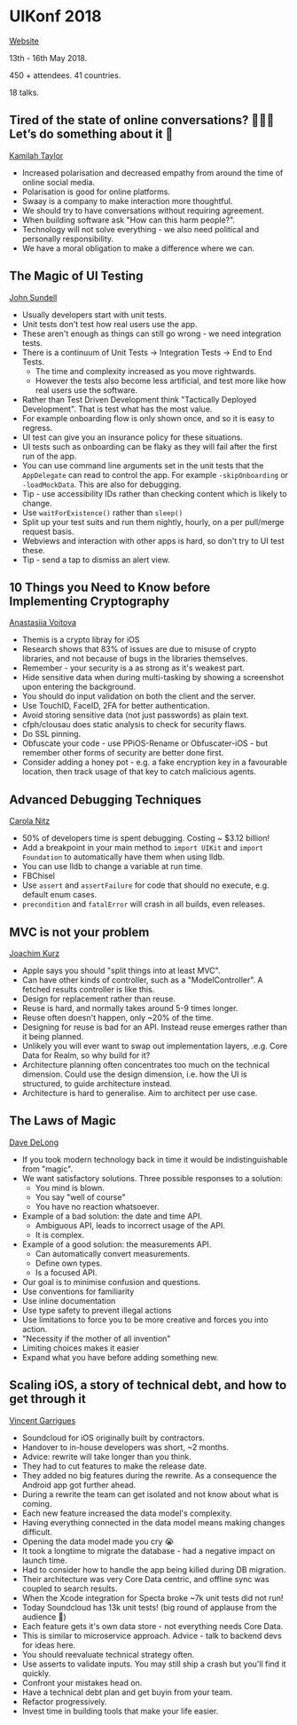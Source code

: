 # UIKonf 2018

[Website](http://www.uikonf.com)

13th - 16th May 2018. 

450 + attendees. 41 countries.

18 talks.

## Tired of the state of online conversations? 🙈🙉🙊 Let’s do something about it 💪

[Kamilah Taylor](https://twitter.com/kamilah)

- Increased polarisation and decreased empathy from around the time of online social media.
- Polarisation is good for online platforms.
- Swaay is a company to make interaction more thoughtful.
- We should try to have conversations without requiring agreement.
- When building software ask "How can this harm people?".
- Technology will not solve everything - we also need political and personally responsibility.
- We have a moral obligation to make a difference where we can.


## The Magic of UI Testing

[John Sundell](https://twitter.com/johnsundell)

- Usually developers start with unit tests.
- Unit tests don't test how real users use the app.
- These aren't enough as things can still go wrong - we need integration tests.
- There is a continuum of Unit Tests → Integration Tests → End to End Tests. 
    - The time and complexity increased as you move rightwards.
    - However the tests also become less artificial, and test more like how real users use the software.
- Rather than Test Driven Development think "Tactically Deployed Development". That is test what has the most value.
- For example onboarding flow is only shown once, and so it is easy to regress.
- UI test can give you an insurance policy for these situations.
- UI tests such as onboarding can be flaky as they will fail after the first run of the app.
- You can use command line arguments set in the unit tests that the `AppDelegate` can read to control the app. For example `-skipOnboarding` or `-loadMockData`. This are also for debugging.
- Tip - use accessibility IDs rather than checking content which is likely to change.
- Use `waitForExistence()` rather than `sleep()`
- Split up your test suits and run them nightly, hourly, on a per pull/merge request basis.
- Webviews and interaction with other apps is hard, so don't try to UI test these.
- Tip - send a tap to dismiss an alert view.

## 10 Things you Need to Know before Implementing Cryptography

[Anastasiia Voitova](https://twitter.com/vixentael)

- Themis is a crypto libray for iOS
- Research shows that 83% of issues are due to misuse of crypto libraries, and not because of bugs in the libraries themselves.
- Remember - your security is a as strong as it's weakest part.
- Hide sensitive data when during multi-tasking by showing a screenshot upon entering the background.
- You should do input validation on both the client and the server.
- Use TouchID, FaceID, 2FA for better authentication.
- Avoid storing sensitive data (not just passwords) as plain text.
- cfph/clousau does static analysis to check for security flaws.
- Do SSL pinning.
- Obfuscate your code - use PPiOS-Rename or Obfuscater-iOS - but remember other forms of security are better done first.
- Consider adding a honey pot - e.g. a fake encryption key in a favourable location, then track usage of that key to catch malicious agents.

## Advanced Debugging Techniques

[Carola Nitz](https://twitter.com/_caro_n)

- 50% of developers time is spent debugging. Costing ~ $3.12 billion!
- Add a breakpoint in your main method to `import UIKit` and `import Foundation` to automatically have them when using lldb.
- You can use lldb to change a variable at run time.
- FBChisel
- Use `assert` and `assertFailure` for code that should no execute, e.g. default enum cases.
- `precondition` and `fatalError` will crash in all builds, even releases.

## MVC is not your problem

[Joachim Kurz](https://twitter.com/cocoafrog)

- Apple says you should "split things into at least MVC".
- Can have other kinds of controller, such as a "ModelController". A fetched results controller is like this.
- Design for replacement rather than reuse.
- Reuse is hard, and normally takes around 5-9 times longer.
- Reuse often doesn't happen, only ~20% of the time.
- Designing for reuse is bad for an API. Instead reuse emerges rather than it being planned.
- Unlikely you will ever want to swap out implementation layers, .e.g. Core Data for Realm, so why build for it?
- Architecture planning often concentrates too much on the technical dimension. Could use the design dimension, i.e. how the UI is structured, to guide architecture instead.
- Architecture is hard to generalise. Aim to architect per use case.

## The Laws of Magic

[Dave DeLong](https://twitter.com/davedelong)

- If you took modern technology back in time it would be indistinguishable from "magic".
- We want satisfactory solutions. Three possible responses to a solution:
	- You mind is blown.
	- You say "well of course"
	- You have no reaction whatsoever.
- Example of a bad solution: the date and time API.
	- Ambiguous API, leads to incorrect usage of the API.
	- It is complex.
- Example of a good solution: the measurements API.
	- Can automatically convert measurements.
	- Define own types.
	- Is a focused API.
- Our goal is to minimise confusion and questions.
- Use conventions for familiarity
- Use inline documentation
- Use type safety to prevent illegal actions
- Use limitations to force you to be more creative and forces you into action.
- "Necessity if the mother of all invention"
- Limiting choices makes it easier 
- Expand what you have before adding something new.

## Scaling iOS, a story of technical debt, and how to get through it

[Vincent Garrigues](https://twitter.com/garriguv)

- Soundcloud for iOS originally built by contractors.
- Handover to in-house developers was short, ~2 months.
- Advice: rewrite will take longer than you think.
- They had to cut features to make the release date.
- They added no big features during the rewrite. As a consequence the Android app got further ahead.
- During a rewrite the team can get isolated and not know about what is coming.
- Each new feature increased the data model's complexity.
- Having everything connected in the data model means making changes difficult.
- Opening the data model made you cry 😭
- It took a longtime to migrate the database - had a negative impact on launch time.
- Had to consider how to handle the app being killed during DB migration. 
- Their architecture was very Core Data centric, and offline sync was coupled to search results.
- When the Xcode integration for Specta broke ~7k unit tests did not run!
- Today Soundcloud has 13k unit tests! (big round of applause from the audience 👏)
- Each feature gets it's own data store - not everything needs Core Data. 
- This is similar to microservice approach. Advice - talk to backend devs for ideas here.
- You should reevaluate technical strategy often.
- Use asserts to validate inputs. You may still ship a crash but you'll find it quickly.
- Confront your mistakes head on.
- Have a technical debt plan and get buyin from your team.
- Refactor progressively.
- Invest time in building tools that make your life easier.
